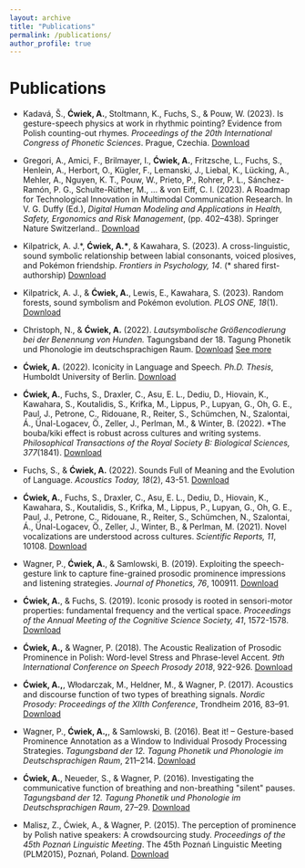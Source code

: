 ```yaml
---
layout: archive
title: "Publications"
permalink: /publications/
author_profile: true
---
```


# Publications

- Kadavá, Š., **Ćwiek, A.**, Stoltmann, K., Fuchs, S., \& Pouw, W. (2023). Is gesture-speech physics at work in rhythmic pointing? Evidence from Polish counting-out rhymes. *Proceedings of the 20th International Congress of Phonetic Sciences*. Prague, Czechia. [Download](https://osf.io/67fzc/)

- Gregori, A., Amici, F., Brilmayer, I., **Ćwiek, A.**, Fritzsche, L., Fuchs, S., Henlein, A., Herbort, O., Kügler, F., Lemanski, J., Liebal, K., Lücking, A., Mehler, A., Nguyen, K. T., Pouw, W., Prieto, P., Rohrer, P. L., Sánchez-Ramón, P. G., Schulte-Rüther, M., … \& von Eiff, C. I. (2023). A Roadmap for Technological Innovation in Multimodal Communication Research. In V. G. Duffy (Ed.), *Digital Human Modeling and Applications in Health, Safety, Ergonomics and Risk Management*, (pp. 402–438). Springer Nature Switzerland.. [Download](http://olacwiek.github.io/files/Gregori_et_al._2023_submitted_version.pdf)

- Kilpatrick, A. J.\*, **Ćwiek, A.\***, \& Kawahara, S. (2023). A cross-linguistic, sound symbolic relationship between labial consonants, voiced plosives, and Pokémon friendship. *Frontiers in Psychology, 14*. (\* shared first-authorship) [Download](https://www.frontiersin.org/articles/10.3389/fpsyg.2023.1113143)

- Kilpatrick, A. J., \& **Ćwiek, A.**, Lewis, E., Kawahara, S. (2023). Random forests, sound symbolism and Pokémon evolution. *PLOS ONE, 18*(1). [Download](https://journals.plos.org/plosone/article?id=10.1371/journal.pone.0279350)

- Christoph, N., & **Ćwiek, A.** (2022). *Lautsymbolische Größencodierung bei der Benennung von Hunden.* Tagungsband der 18. Tagung Phonetik und Phonologie im deutschsprachigen Raum. [Download](https://doi.org/10.11576/pundp2022-1032) [See more](http://olacwiek.github.io/publication/2022_christoph_lautsymbolische)

- **Ćwiek, A.** (2022). Iconicity in Language and Speech. *Ph.D. Thesis*, Humboldt University of Berlin. [Download](https://edoc.hu-berlin.de/handle/18452/25687)

- **Ćwiek, A.**, Fuchs, S., Draxler, C., Asu, E. L., Dediu, D., Hiovain, K., Kawahara, S., Koutalidis, S., Krifka, M., Lippus, P., Lupyan, G., Oh, G. E., Paul, J., Petrone, C., Ridouane, R., Reiter, S., Schümchen, N., Szalontai, Á., Ünal-Logacev, Ö., Zeller, J., Perlman, M., \& Winter, B. (2022). *The bouba/kiki effect is robust across cultures and writing systems. *Philosophical Transactions of the Royal Society B: Biological Sciences, 377*(1841). [Download](https://royalsocietypublishing.org/doi/10.1098/rstb.2020.0390)

- Fuchs, S., \& **Ćwiek, A.** (2022). Sounds Full of Meaning and the Evolution of Language. *Acoustics Today, 18*(2), 43-51. [Download](https://doi.org/10.1121/AT.2022.18.2.43)

- **Ćwiek, A.**, Fuchs, S., Draxler, C., Asu, E. L., Dediu, D., Hiovain, K., Kawahara, S., Koutalidis, S., Krifka, M., Lippus, P., Lupyan, G., Oh, G. E., Paul, J., Petrone, C., Ridouane, R., Reiter, S., Schümchen, N., Szalontai, Á., Ünal-Logacev, Ö., Zeller, J., Winter, B., \& Perlman, M. (2021). Novel vocalizations are understood across cultures. *Scientific Reports, 11*, 10108. [Download](https://www.nature.com/articles/s41598-021-89445-4)

- Wagner, P., **Ćwiek, A.**, \& Samlowski, B. (2019). Exploiting the speech-gesture link to capture fine-grained prosodic prominence impressions and listening strategies. *Journal of Phonetics, 76*, 100911. [Download](http://www.sciencedirect.com/science/article/pii/S009544701830038X)

- **Ćwiek, A.**, \& Fuchs, S. (2019). Iconic prosody is rooted in sensori-motor properties: fundamental frequency and the vertical space. *Proceedings of the Annual Meeting of the Cognitive Science Society, 41*, 1572-1578. [Download](https://cogsci.mindmodeling.org/2019/papers/0282/0282.pdf)

- **Ćwiek, A.,** \& Wagner, P. (2018). The Acoustic Realization of Prosodic Prominence in Polish: Word-level Stress and Phrase-level Accent. *9th International Conference on Speech Prosody 2018*, 922-926. [Download](http://www.isca-speech.org/archive/SpeechProsody_2018/abstracts/191.html)

- **Ćwiek, A.,**, Włodarczak, M., Heldner, M., & Wagner, P. (2017). Acoustics and discourse function of two types of breathing signals. *Nordic Prosody: Proceedings of the XIIth Conference*, Trondheim 2016, 83–91. [Download](https://su.diva-portal.org/smash/get/diva2:1128916/FULLTEXT02.pdf)

- Wagner, P., **Ćwiek, A.,**, \& Samlowski, B. (2016). Beat it! – Gesture-based Prominence Annotation as a Window to Individual Prosody Processing Strategies. *Tagungsband der 12. Tagung Phonetik und Phonologie im Deutschsprachigen Raum*, 211–214. [Download](https://pub.uni-bielefeld.de/download/2905407/2905410/wagner_cwiek_samlowski2016.pdf)

- **Ćwiek, A.**, Neueder, S., \& Wagner, P. (2016). Investigating the communicative function of breathing and non-breathing \"silent\" pauses. *Tagungsband der 12. Tagung Phonetik und Phonologie im Deutschsprachigen Raum*, 27–29. [Download](https://pub.uni-bielefeld.de/download/2905904/2906499/cwiek_neueder_wagner_2016.pdf)

- Malisz, Z., Ćwiek, A., & Wagner, P. (2015). The perception of prominence by Polish native speakers: A crowdsourcing study. *Proceedings of the 45th Poznań Linguistic Meeting*. The 45th Poznań Linguistic Meeting (PLM2015), Poznań, Poland. [Download](http://olacwiek.github.io/files/malisz_2015_perception.pdf)

